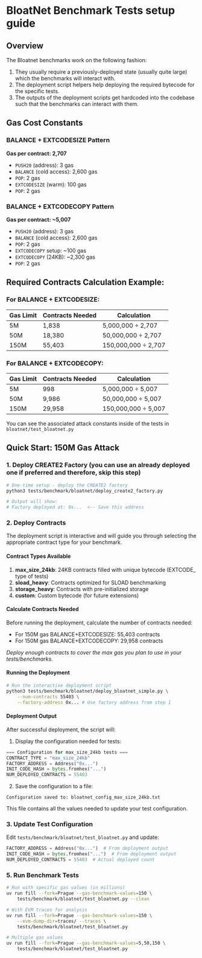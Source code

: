 # BloatNet Benchmark Tests setup guide

## Overview

The Bloatnet benchmarks work on the following fashion:
1. They usually require a previously-deployed state (usually quite large) which the benchmarks
will interact with.
2. The deployment script helpers help deploying the required bytecode for the specific tests.
3. The outputs of the deployment scripts get hardcoded into the codebase such that the benchmarks can interact with them.

## Gas Cost Constants

### BALANCE + EXTCODESIZE Pattern
**Gas per contract: 2,707**
- `PUSH20` (address): 3 gas
- `BALANCE` (cold access): 2,600 gas
- `POP`: 2 gas
- `EXTCODESIZE` (warm): 100 gas
- `POP`: 2 gas

### BALANCE + EXTCODECOPY Pattern
**Gas per contract: ~5,007**
- `PUSH20` (address): 3 gas
- `BALANCE` (cold access): 2,600 gas
- `POP`: 2 gas
- `EXTCODECOPY` setup: ~100 gas
- `EXTCODECOPY` (24KB): ~2,300 gas
- `POP`: 2 gas

## Required Contracts Calculation Example:

### For BALANCE + EXTCODESIZE:
| Gas Limit | Contracts Needed | Calculation         |
| --------- | ---------------- | ------------------- |
| 5M        | 1,838            | 5,000,000 ÷ 2,707   |
| 50M       | 18,380           | 50,000,000 ÷ 2,707  |
| 150M      | 55,403           | 150,000,000 ÷ 2,707 |

### For BALANCE + EXTCODECOPY:
| Gas Limit | Contracts Needed | Calculation         |
| --------- | ---------------- | ------------------- |
| 5M        | 998              | 5,000,000 ÷ 5,007   |
| 50M       | 9,986            | 50,000,000 ÷ 5,007  |
| 150M      | 29,958           | 150,000,000 ÷ 5,007 |

You can see the associated attack constants inside of the tests in `bloatnet/test_bloatnet.py`

## Quick Start: 150M Gas Attack

### 1. Deploy CREATE2 Factory (you can use an already deployed one if preferred and therefore, skip this step)

```bash
# One-time setup - deploy the CREATE2 factory
python3 tests/benchmark/bloatnet/deploy_create2_factory.py

# Output will show:
# Factory deployed at: 0x...  <-- Save this address
```

### 2. Deploy Contracts

The deployment script is interactive and will guide you through selecting the appropriate contract type for your benchmark.

#### Contract Types Available

1. **max_size_24kb**: 24KB contracts filled with unique bytecode (EXTCODE_ type of tests)
2. **sload_heavy**: Contracts optimized for SLOAD benchmarking
3. **storage_heavy**: Contracts with pre-initialized storage
4. **custom**: Custom bytecode (for future extensions)

#### Calculate Contracts Needed

Before running the deployment, calculate the number of contracts needed:
- For 150M gas BALANCE+EXTCODESIZE: 55,403 contracts
- For 150M gas BALANCE+EXTCODECOPY: 29,958 contracts

_Deploy enough contracts to cover the max gas you plan to use in your tests/benchmarks._

#### Running the Deployment

```bash
# Run the interactive deployment script
python3 tests/benchmark/bloatnet/deploy_bloatnet_simple.py \
    --num-contracts 55403 \
    --factory-address 0x... # Use factory address from step 1
```

#### Deployment Output

After successful deployment, the script will:

1. Display the configuration needed for tests:
```python
=== Configuration for max_size_24kb tests ===
CONTRACT_TYPE = "max_size_24kb"
FACTORY_ADDRESS = Address("0x...")
INIT_CODE_HASH = bytes.fromhex("...")
NUM_DEPLOYED_CONTRACTS = 55403
```

2. Save the configuration to a file:
```
Configuration saved to: bloatnet_config_max_size_24kb.txt
```

This file contains all the values needed to update your test configuration.

### 3. Update Test Configuration

Edit `tests/benchmark/bloatnet/test_bloatnet.py` and update:

```python
FACTORY_ADDRESS = Address("0x...")  # From deployment output
INIT_CODE_HASH = bytes.fromhex("...")  # From deployment output
NUM_DEPLOYED_CONTRACTS = 55403  # Actual deployed count
```

### 5. Run Benchmark Tests

```bash
# Run with specific gas values (in millions)
uv run fill --fork=Prague --gas-benchmark-values=150 \
    tests/benchmark/bloatnet/test_bloatnet.py --clean

# With EVM traces for analysis
uv run fill --fork=Prague --gas-benchmark-values=150 \
    --evm-dump-dir=traces/ --traces \
    tests/benchmark/bloatnet/test_bloatnet.py

# Multiple gas values
uv run fill --fork=Prague --gas-benchmark-values=5,50,150 \
    tests/benchmark/bloatnet/test_bloatnet.py
```
